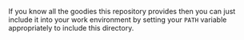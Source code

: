 If you know all the goodies this repository provides then you can just include
it into your work environment by setting your `PATH` variable appropriately to
include this directory.

